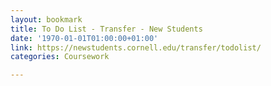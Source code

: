 ```yaml
---
layout: bookmark
title: To Do List - Transfer - New Students
date: '1970-01-01T01:00:00+01:00'
link: https://newstudents.cornell.edu/transfer/todolist/
categories: Coursework

---
```

